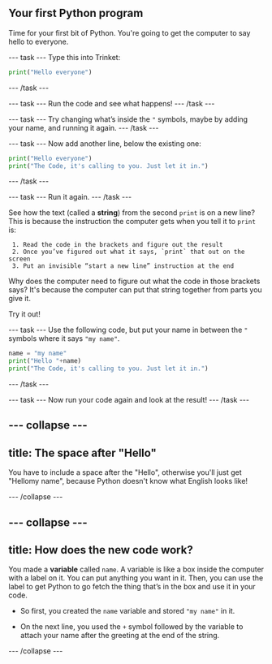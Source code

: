 ## Your first Python program

Time for your first bit of Python. You're going to get the computer to say hello to everyone.

--- task --- Type this into Trinket:

```python
print("Hello everyone")
```
--- /task ---

--- task --- Run the code and see what happens! --- /task ---

--- task --- Try changing what’s inside the `"` symbols, maybe by adding your name, and running it again. --- /task ---

--- task --- Now add another line, below the existing one:

```python
print("Hello everyone")
print("The Code, it's calling to you. Just let it in.")
```

--- /task ---

--- task --- Run it again. --- /task ---

See how the text (called a **string**) from the second `print` is on a new line? This is because the instruction the computer gets when you tell it to `print` is:

     1. Read the code in the brackets and figure out the result
     2. Once you’ve figured out what it says, `print` that out on the screen
     3. Put an invisible “start a new line” instruction at the end

Why does the computer need to figure out what the code in those brackets says? It's because the computer can put that string together from parts you give it.

Try it out!

--- task --- Use the following code, but put your name in between the `"` symbols where it says `"my name"`.

```python
name = "my name"
print("Hello "+name)
print("The Code, it's calling to you. Just let it in.")
```
--- /task ---

--- task --- Now run your code again and look at the result! --- /task ---

--- collapse ---
---
title: The space after "Hello"
---

You have to include a space after the "Hello", otherwise you'll just get "Hellomy name", because Python doesn't know what English looks like!

--- /collapse ---

--- collapse ---
---
title: How does the new code work?
---

You made a **variable** called `name`. A variable is like a box inside the computer with a label on it. You can put anything you want in it. Then, you can use the label to get Python to go fetch the thing that’s in the box and use it in your code.

+ So first, you created the `name` variable and stored `"my name"` in it.

+ On the next line, you used the `+` symbol followed by the variable to attach your name after the greeting at the end of the string.

--- /collapse ---

